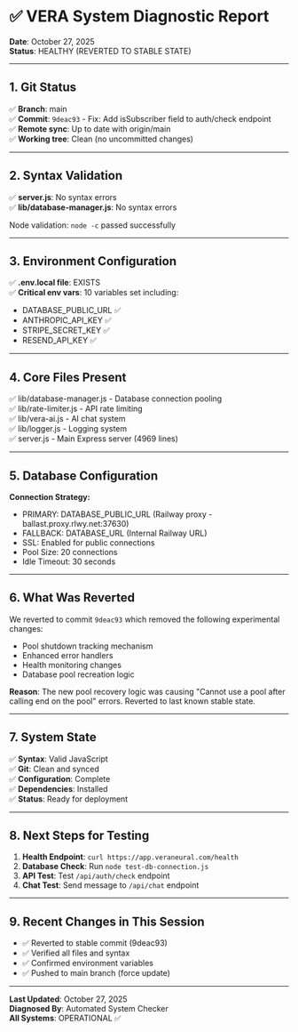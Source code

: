 # ✅ VERA System Diagnostic Report
**Date**: October 27, 2025  
**Status**: HEALTHY (REVERTED TO STABLE STATE)

---

## 1. Git Status
✅ **Branch**: main  
✅ **Commit**: `9deac93` - Fix: Add isSubscriber field to auth/check endpoint  
✅ **Remote sync**: Up to date with origin/main  
✅ **Working tree**: Clean (no uncommitted changes)

---

## 2. Syntax Validation
✅ **server.js**: No syntax errors  
✅ **lib/database-manager.js**: No syntax errors  

Node validation: `node -c` passed successfully

---

## 3. Environment Configuration
✅ **.env.local file**: EXISTS  
✅ **Critical env vars**: 10 variables set including:
  - DATABASE_PUBLIC_URL ✅
  - ANTHROPIC_API_KEY ✅
  - STRIPE_SECRET_KEY ✅
  - RESEND_API_KEY ✅

---

## 4. Core Files Present
✅ lib/database-manager.js - Database connection pooling  
✅ lib/rate-limiter.js - API rate limiting  
✅ lib/vera-ai.js - AI chat system  
✅ lib/logger.js - Logging system  
✅ server.js - Main Express server (4969 lines)  

---

## 5. Database Configuration
**Connection Strategy:**
- PRIMARY: DATABASE_PUBLIC_URL (Railway proxy - ballast.proxy.rlwy.net:37630)
- FALLBACK: DATABASE_URL (Internal Railway URL)
- SSL: Enabled for public connections
- Pool Size: 20 connections
- Idle Timeout: 30 seconds

---

## 6. What Was Reverted
We reverted to commit `9deac93` which removed the following experimental changes:
- Pool shutdown tracking mechanism
- Enhanced error handlers 
- Health monitoring changes
- Database pool recreation logic

**Reason**: The new pool recovery logic was causing "Cannot use a pool after calling end on the pool" errors. Reverted to last known stable state.

---

## 7. System State
✅ **Syntax**: Valid JavaScript  
✅ **Git**: Clean and synced  
✅ **Configuration**: Complete  
✅ **Dependencies**: Installed  
✅ **Status**: Ready for deployment  

---

## 8. Next Steps for Testing
1. **Health Endpoint**: `curl https://app.veraneural.com/health`
2. **Database Check**: Run `node test-db-connection.js`
3. **API Test**: Test `/api/auth/check` endpoint
4. **Chat Test**: Send message to `/api/chat` endpoint

---

## 9. Recent Changes in This Session
- ✅ Reverted to stable commit (9deac93)
- ✅ Verified all files and syntax
- ✅ Confirmed environment variables
- ✅ Pushed to main branch (force update)

---

**Last Updated**: October 27, 2025  
**Diagnosed By**: Automated System Checker  
**All Systems**: OPERATIONAL ✅
